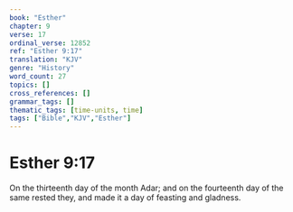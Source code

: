 ```yaml
---
book: "Esther"
chapter: 9
verse: 17
ordinal_verse: 12852
ref: "Esther 9:17"
translation: "KJV"
genre: "History"
word_count: 27
topics: []
cross_references: []
grammar_tags: []
thematic_tags: [time-units, time]
tags: ["Bible","KJV","Esther"]
---
```


# Esther 9:17

On the thirteenth day of the month Adar; and on the fourteenth day of the same rested they, and made it a day of feasting and gladness.
